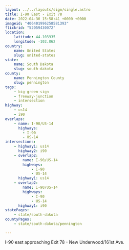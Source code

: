 ```yaml
---
layout: ../../layouts/sign/single.astro
title: I-90 East - Exit 78
date: 2022-04-30 15:58:41 +0000 +0000
imageid: "406401996258581393"
flickrid: "52059430072"
location:
    latitude: 44.103935
    longitude: -102.862
country:
    name: United States
    slug: united-states
state:
    name: South Dakota
    slug: south-dakota
county:
    name: Pennington County
    slug: pennington
tags:
    - big-green-sign
    - freeway-junction
    - intersection
highway:
    - us14
    - i90
overlaps:
    - name: I-90/US-14
      highways:
        - I-90
        - US-14
intersections:
    - highway1: us14
      highway2: i90
    - overlap2:
        name: I-90/US-14
        highways:
            - I-90
            - US-14
      highway1: us14
    - overlap2:
        name: I-90/US-14
        highways:
            - I-90
            - US-14
      highway1: i90
statePages:
    - state/south-dakota
countyPages:
    - state/south-dakota/pennington

---
```

I-90 east approaching Exit 78 - New Underwood/161st Ave.